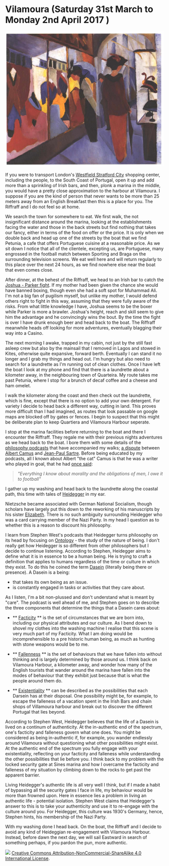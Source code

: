 # Vilamoura (Saturday 31st March to Monday 2nd April 2017 ) #

![* Fashion Store (1914) August Macke *](../images/FashionStore.jpg "Fashion Store")

If you were to transport London's [Westfield Stratford City](https://en.wikipedia.org/wiki/Westfield_Stratford_City) shopping center, including the people, to the South Coast of Portugal, open it up and add more than a sprinkling of Irish bars, and then, plonk a marina in the middle, you would have a pretty close approximation to the harbour at Vilamoura. I suppose if you are the kind of person that never wants to be more than 25 meters away from an English Breakfast then this is a place for you. The Riffraff and I do not feel so at home. 

We search the town for somewhere to eat. We first walk, the not insignificant distance around the marina, looking at the establishments facing the water and those in the back streets but find nothing that takes our fancy, either in terms of the food on offer or the price. It is only when we double back and head up one of the streets by the boat that we find Petunia, a cafe that offers Portuguese cuisine at a reasonable price. As we sit down I notice that all of the clientele, excepting us, are Portuguese, many engrossed in the football match between Sporting and Braga on the surrounding television screens. We eat well here and will return regularly to this place over the next 24 hours, as we find nowhere else near the boat that even comes close.

After dinner, at the behest of the Riffraff, we head to an Irish bar to catch the [Joshua - Parker fight](https://en.wikipedia.org/wiki/Anthony_Joshua_vs._Joseph_Parker). If my mother had been given the chance she would have banned boxing, though even she had a soft spot for Muhammad Ali. I'm not a big fan of pugilism myself, but unlike my mother, I would defend others right to fight in this way, assuming that they were fully aware of the risks. From what little knowledge I have, Joshua seems to be the boxer while Parker is more a brawler. Joshua's height, reach and skill seem to give him the advantage and he convincingly wins the bout. By the time the fight is over I have drunk enough beer and head back to the boat. The Riffraff meanwhile heads off looking for more adventures, eventually blagging their way into a Casino.

The next morning I awake, trapped in my cabin, not just by the still fast asleep crew but also by the mainsail that I removed in Lagos and stowed in Kites, otherwise quite expansive, forward berth. Eventually I can stand it no longer and I grab my things and head out. I'm hungry but also need to search for a laundrette as I'm running out of clean clothes. Once I have left the boat I look at my phone and find that there is a laundrette about a kilometer away, in the neighbouring town of Quarteira. My route takes me past Petunia, where I stop for a brunch of decaf coffee and a cheese and ham omelet.

I walk the kilometer along the coast and then check out the laundrette, which is fine, except that there is no option to add your own detergent. For variety I decide to head back a different way, cutting in land. This proves more difficult than I had imagined, as routes that look passable on google maps are blocked off by gates or fences. I begin to suspect that this might be deliberate plan to keep Quartiera and Vilamoura Harbour seperate. 

I stop at the marina facilities before returning to the boat and there I encounter the Riffraff. They regale me with their previous nights adventures as we head back to the boat. I bore them with some details of the [philosophy podcasts](http://philosophizethis.org/) that have accompanied my walks; [a dispute](https://www.theguardian.com/books/2012/jun/24/boxer-goalkeeper-sartre-camus-martin-review) between [Albert Camus](https://en.wikipedia.org/wiki/Albert_Camus) and [Jean-Paul Sartre](https://en.wikipedia.org/wiki/Jean-Paul_Sartre). Before being educated by my podcasts, all I known about Albert "the cat" Camus is that he was a writer who played in goal, that he had [once said](https://www.goodreads.com/quotes/87249-everything-i-know-about-morality-and-the-obligations-of-men):

>  *"Everything I know about morality and the obligations of men, I owe it to football"* 

I gather up my washing and head back to the laundrette along the coastal path, this time with tales of [Heidegger](https://en.wikipedia.org/wiki/Martin_Heidegger) in my ear. 

Nietzsche became associated with German National Socialism, though scholars have largely put this down to the reworking of his manuscripts by his sister [Elizabeth](https://en.wikipedia.org/wiki/Elisabeth_F%C3%B6rster-Nietzsche). There is no such ambiguity surrounding Heidegger who was a card carrying member of the Nazi Party. In my head I question as to whether this is a reason to discount his philosophy.

I learn from Stephen West's podcasts that Heidegger turns philosophy on its head by focusing on [Ontology](https://en.wikipedia.org/wiki/Ontology) - the study of the nature of being. I don't really get how Heidegger is so different from other philosophers but I decide to continue listening. According to Stephen, Heidegger aims to define what it is in essence to be a human being. He is trying to craft a definition that applies to humans regardless of the time or culture in which they exist. To do this he coined the term [Dasein](https://en.wikipedia.org/wiki/Dasein) (literally being there or presence). A Dasein is a being: 

* that takes its own being as an issue.
* is constantly engaged in tasks or activities that they care about.

As I listen, I'm a bit non-plussed and don't understand what is meant by "care". The podcast is well ahead of me, and Stephen goes on to describe the three components that determine the things that a Dasein cares about:

* ** [Facticity](https://en.wikipedia.org/wiki/Facticity) ** is the set of circumstances that we are born into, including our physical attributes and our culture. As I bend down to shovel my clothes into the washing machine I realise that this scene is very much part of my Facticity. What I am doing would be incomprehensible to a pre historic human being, as much as hunting with stone weapons would be to me.

* ** [Fallenness](https://plato.stanford.edu/entries/heidegger/#Car) ** is the set of behaviours that we have fallen into without thinking and is largely determined by those around us. I think back on Vilamoura Harbour, a kilometer away, and wonder how many of the English tourists that wander around the marina have fallen into the modes of behaviour that they exhibit just because that is what the people around them do.

* ** [Existentiality](https://en.wikipedia.org/wiki/Existentiell) ** can be described as the possibilities that each Darsein has at their disposal. One possibility might be, for example, to escape the falleness of a vacation spent in the Irish Bars and chain shops of Villamoura harbour and break out to discover the different Portugal that lies beyond.

According to Stephen West, Heidegger believes that the life of a Dasein is lived on a continum of authenticity. At the in-authentic end of the spectrum, one's facticity and falleness govern what one does. You might be considered as being in-authentic if, for example, you wander endlessly around Vilamoura without questioning what other possibilities might exist. At the authentic end of the spectrum you fully engage with your existentiality, reflecting on your facticity and falleness while understanding the other possibilities that lie before you. I think back to my problem with the locked security gate at Sines marina and how I overcame the facticity and falleness of my situation by climbing down to the rocks to get past the apparent barrier. 

Living Heidegger's authentic life is all very well I think, but if I made a habit of bypassing all the security gates I face in life, my behaviour would be more than frowned upon. Here in essence lies a problem in living an authentic life - potential isolation. Stephen West claims that Heidegger's answer to this is to take your authenticity and use it to re-engage with the culture around you. For Heidegger, this culture was 1930's Germany, hence, Stephen hints, his membership of the Nazi Party.

With my washing done I head back. On the boat, the Riffraff and I decide to avoid any kind of Heideggian re-engagement with Vilamoura Harbour. Instead, before dawn the next day, we will sail Eastward in search of something perhaps, if you pardon the pun, more authentic.  

![](https://i.creativecommons.org/l/by-nc-sa/4.0/88x31.png)
[Creative Commons Attribution-NonCommercial-ShareAlike 4.0 International License](href="http://creativecommons.org/licenses/by-nc-sa/4.0/).
